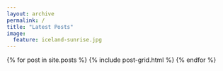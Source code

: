 ```yaml
---
layout: archive
permalink: /
title: "Latest Posts"
image:
  feature: iceland-sunrise.jpg
---
```


<div class="tiles">
{% for post in site.posts %}
	{% include post-grid.html %}
{% endfor %}
</div><!-- /.tiles -->
